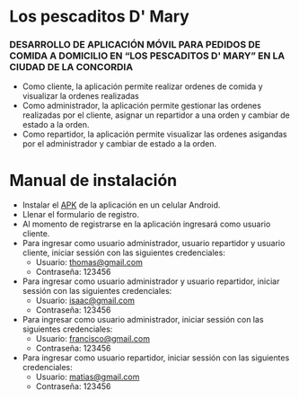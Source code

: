 # Los pescaditos D' Mary

### DESARROLLO DE APLICACIÓN MÓVIL PARA PEDIDOS DE COMIDA A DOMICILIO EN “LOS PESCADITOS D' MARY” EN LA CIUDAD DE LA CONCORDIA
- Como cliente, la aplicación permite realizar ordenes de comida y visualizar la ordenes realizadas 
- Como administrador, la aplicación permite gestionar las ordenes realizadas por el cliente, asignar un repartidor a una orden y cambiar de estado a la orden.
- Como repartidor, la aplicación permite visualizar las ordenes asigandas por el administrador y cambiar de estado a la orden.

# Manual de instalación
- Instalar el [APK](https://github.com/Josselyn-Troya/LosPescaditosD-Mary-Delivery/files/8074843/APK.aplicacion.Los.pescaditos.D.Mary.zip) de la aplicación en un celular Android.
- Llenar el formulario de registro.
- Al momento de registrarse en la aplicación ingresará como usuario cliente.
- Para ingresar como usuario administrador, usuario repartidor y usuario cliente, iniciar sessión con las siguientes credenciales: 
    - Usuario: thomas@gmail.com
    - Contraseña: 123456
- Para ingresar como usuario administrador y usuario repartidor, iniciar sessión con las siguientes credenciales: 
    - Usuario: isaac@gmail.com
    - Contraseña: 123456
- Para ingresar como usuario administrador, iniciar sessión con las siguientes credenciales: 
    - Usuario: francisco@gmail.com
    - Contraseña: 123456
- Para ingresar como usuario repartidor, iniciar sessión con las siguientes credenciales:
    - Usuario: matias@gmail.com
    - Contraseña: 123456
